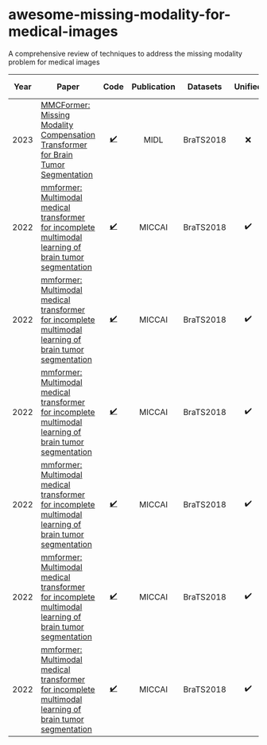 # awesome-missing-modality-for-medical-images
A comprehensive review of techniques to address the missing modality problem for medical images

| Year | Paper | Code | Publication | Datasets | Unified | Reported results |
| :---: | --- | :---: | :---: | --- | :---: | :---: |
| 2023 | [MMCFormer: Missing Modality Compensation Transformer for Brain Tumor Segmentation](https://openreview.net/pdf?id=PD0ASSmvlE) | [:heavy_check_mark:](https://github.com/xmindflow/MMCFormer) | MIDL | BraTS2018 | :x: | > HeMIS, H-UVED, ACN, SMU |
| 2022 | [mmformer: Multimodal medical transformer for incomplete multimodal learning of brain tumor segmentation](https://arxiv.org/pdf/2206.02425.pdf) | [:heavy_check_mark:](https://github.com/YaoZhang93/mmFormer) | MICCAI | BraTS2018 | :heavy_check_mark: | > HeMIS, H-UVED; < ACN |
| 2022 | [mmformer: Multimodal medical transformer for incomplete multimodal learning of brain tumor segmentation](https://arxiv.org/pdf/2206.02425.pdf) | [:heavy_check_mark:](https://github.com/YaoZhang93/mmFormer) | MICCAI | BraTS2018 | :heavy_check_mark: | > HeMIS, H-UVED; < ACN |
| 2022 | [mmformer: Multimodal medical transformer for incomplete multimodal learning of brain tumor segmentation](https://arxiv.org/pdf/2206.02425.pdf) | [:heavy_check_mark:](https://github.com/YaoZhang93/mmFormer) | MICCAI | BraTS2018 | :heavy_check_mark: | > HeMIS, H-UVED; < ACN |
| 2022 | [mmformer: Multimodal medical transformer for incomplete multimodal learning of brain tumor segmentation](https://arxiv.org/pdf/2206.02425.pdf) | [:heavy_check_mark:](https://github.com/YaoZhang93/mmFormer) | MICCAI | BraTS2018 | :heavy_check_mark: | > HeMIS, H-UVED; < ACN |
| 2022 | [mmformer: Multimodal medical transformer for incomplete multimodal learning of brain tumor segmentation](https://arxiv.org/pdf/2206.02425.pdf) | [:heavy_check_mark:](https://github.com/YaoZhang93/mmFormer) | MICCAI | BraTS2018 | :heavy_check_mark: | > HeMIS, H-UVED; < ACN |
| 2022 | [mmformer: Multimodal medical transformer for incomplete multimodal learning of brain tumor segmentation](https://arxiv.org/pdf/2206.02425.pdf) | [:heavy_check_mark:](https://github.com/YaoZhang93/mmFormer) | MICCAI | BraTS2018 | :heavy_check_mark: | > HeMIS, H-UVED; < ACN |
